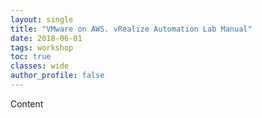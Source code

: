 ```yaml
---
layout: single
title: "VMware on AWS. vRealize Automation Lab Manual"
date: 2018-06-01
tags: workshop
toc: true
classes: wide
author_profile: false
---
```


Content